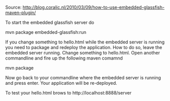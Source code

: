 Source: http://blog.coralic.nl/2010/03/09/how-to-use-embedded-glassfish-maven-plugin/

To start the embedded glassfish server do

mvn package embedded-glassfish:run

If you change something to hello.html while the embedded server is running 
you need to package and redeploy the application. How to do so, leave the 
embedded server running. Change something to hello.html. 
Open another commandline and fire up the following maven comamnd
	
mvn package

Now go back to your commandline where the embedded server is running and 
press enter. Your application will be re-deployed.

To test your hello.html brows to http://localhost:8888/server